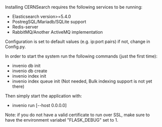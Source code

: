 Installing CERNSearch requires the following services to be running:

- Elasticsearch version>=5.4.0
- PostregSQL/Mariadb/SQLite support
- Redis-server
- RabbitMQ/Another ActiveMQ implementation

Configuration is set to default values (e.g. ip:port pairs) if not, change in Config.py.

In order to start the system run the following commands (just the first time):

- invenio db init
- invenio db create
- invenio index init
- invenio index queue init (Not needed, Bulk indexing support is not yet there)

Then simply start the application with:

- invenio run \[--host 0.0.0.0\]

Note: if you do not have a valid certificate to run over SSL, make sure to have the environment variabel "FLASK_DEBUG"
set to 1.
